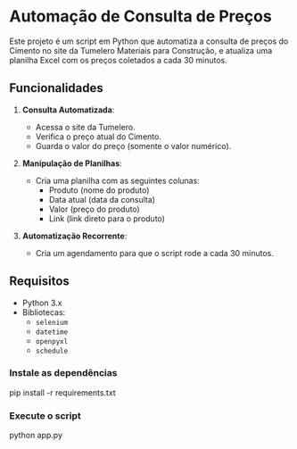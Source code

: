 # Automação de Consulta de Preços

Este projeto é um script em Python que automatiza a consulta de preços do Cimento no site da Tumelero Materiais para Construção, e atualiza uma planilha Excel com os preços coletados a cada 30 minutos.

## Funcionalidades

1. **Consulta Automatizada**:
   - Acessa o site da Tumelero.
   - Verifica o preço atual do Cimento.
   - Guarda o valor do preço (somente o valor numérico).

2. **Manipulação de Planilhas**:
   - Cria uma planilha com as seguintes colunas:
     - Produto (nome do produto)
     - Data atual (data da consulta)
     - Valor (preço do produto)
     - Link (link direto para o produto)

3. **Automatização Recorrente**:
   - Cria um agendamento para que o script rode a cada 30 minutos.

## Requisitos

- Python 3.x
- Bibliotecas:
  - `selenium`
  - `datetime`
  - `openpyxl`
  - `schedule`

### Instale as dependências
pip install -r requirements.txt

### Execute o script
python app.py

